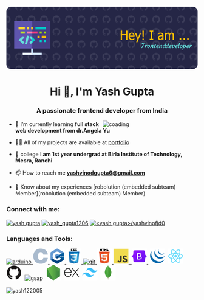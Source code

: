 ![Header](./github-header-image.png)

<h1 align="center">Hi 👋, I'm Yash Gupta</h1>
<h3 align="center">A passionate frontend developer from India</h3>
<img align="right" alt="coading" width="250" src="https://media2.giphy.com/media/lP8xu5t2DLGG045H8F/giphy.gif">

- 🌱 I’m currently learning **full stack web development from dr.Angela Yu**

- 👨‍💻 All of my projects are available at <a href="https://yash122005.github.io/Yash-Gupta/" target="blank"> portfolio </a>

- 💬 college **I am 1st year undergrad at Birla Institute of Technology, Mesra, Ranchi**

- 📫 How to reach me **yashvinodgupta6@gmail.com**

- 📄 Know about my experiences [robolution (embedded subteam) Member](robolution (embedded subteam) Member)

<h3 align="left">Connect with me:</h3>
<p align="left">
<a href="https://www.linkedin.com/in/yash-gupta-8a8594283/" target="blank"><img align="center" src="https://raw.githubusercontent.com/rahuldkjain/github-profile-readme-generator/master/src/images/icons/Social/linked-in-alt.svg" alt="yash gupta" height="30" width="40" /></a>
<a href="https://www.leetcode.com/yash_gupta1206" target="blank"><img align="center" src="https://raw.githubusercontent.com/rahuldkjain/github-profile-readme-generator/master/src/images/icons/Social/leet-code.svg" alt="yash_gupta1206" height="30" width="40" /></a>
<a href="https://www.geeksforgeeks.org/user/yashvinofjd0/" target="blank"><img align="center" src="https://raw.githubusercontent.com/rahuldkjain/github-profile-readme-generator/master/src/images/icons/Social/geeks-for-geeks.svg" alt="<yash gupta>/yashvinofjd0" height="30" width="40" /></a>
</p>

<h3 align="left">Languages and Tools:</h3>
<p align="left"> <a href="https://www.arduino.cc/" target="_blank" rel="noreferrer"> <img src="https://cdn.worldvectorlogo.com/logos/arduino-1.svg" alt="arduino" width="40" height="40"/> </a> <a href="https://www.cprogramming.com/" target="_blank" rel="noreferrer"> <img src="https://raw.githubusercontent.com/devicons/devicon/master/icons/c/c-original.svg" alt="c" width="40" height="40"/> </a> <a href="https://www.w3schools.com/cpp/" target="_blank" rel="noreferrer"> <img src="https://raw.githubusercontent.com/devicons/devicon/master/icons/cplusplus/cplusplus-original.svg" alt="cplusplus" width="40" height="40"/> </a> <a href="https://www.w3schools.com/css/" target="_blank" rel="noreferrer"> <img src="https://raw.githubusercontent.com/devicons/devicon/master/icons/css3/css3-original-wordmark.svg" alt="css3" width="40" height="40"/> </a> <a href="https://git-scm.com/" target="_blank" rel="noreferrer"> <img src="https://www.vectorlogo.zone/logos/git-scm/git-scm-icon.svg" alt="git" width="40" height="40"/> </a> <a href="https://www.w3.org/html/" target="_blank" rel="noreferrer"> <img src="https://raw.githubusercontent.com/devicons/devicon/master/icons/html5/html5-original-wordmark.svg" alt="html5" width="40" height="40"/> </a> <a href="https://developer.mozilla.org/en-US/docs/Web/JavaScript" target="_blank" rel="noreferrer"> <img src="https://raw.githubusercontent.com/devicons/devicon/master/icons/javascript/javascript-original.svg" alt="javascript" width="40" height="40"/> </a>
  <a href="https://developer.mozilla.org/en-US/docs/Web/bootstrap" target="_blank" rel="noreferrer">
<img href="https://developer.mozilla.org/en-US/docs/Web/bootstrap" target="_blank" rel="noreferrer"> <img src="https://raw.githubusercontent.com/devicons/devicon/master/icons/bootstrap/bootstrap-original.svg" alt="bootstrap" width="40" height="40"/> </a> 
<img href="https://developer.mozilla.org/en-US/docs/Web/jquery" target="_blank" rel="noreferrer"> <img src="https://raw.githubusercontent.com/devicons/devicon/master/icons/jquery/jquery-original.svg" alt="jquery" width="40" height="40"/> </a>
</a> 
<img href="https://developer.mozilla.org/en-US/docs/Web/react" target="_blank" rel="noreferrer"> <img src="https://raw.githubusercontent.com/devicons/devicon/master/icons/react/react-original.svg" alt="react" width="40" height="40"/>
</a> 
</a> 
<img href="https://developer.mozilla.org/en-US/docs/Web/github" target="_blank" rel="noreferrer"> <img src="https://raw.githubusercontent.com/devicons/devicon/master/icons/github/github-original.svg" alt="github" width="40" height="40"/>
</a>
</a> 
<img href="https://developer.mozilla.org/en-US/docs/Web/gsap" target="_blank" rel="noreferrer"> <img src="https://raw.githubusercontent.com/devicons/devicon/master/icons/gsap/gsap-original.svg" alt="gsap" width="40" height="40"/> </a> 
</a> 
<img href="https://developer.mozilla.org/en-US/docs/Web/nodejs" target="_blank" rel="noreferrer"> <img src="https://raw.githubusercontent.com/devicons/devicon/master/icons/nodejs/nodejs-original.svg" alt="node" width="40" height="40"/> </a> 
</a> 
<img href="https://developer.mozilla.org/en-US/docs/Web/express" target="_blank" rel="noreferrer"> <img src="https://raw.githubusercontent.com/devicons/devicon/master/icons/express/express-original.svg" alt="expressjs" width="40" height="40"/> </a> 
</a> 
<img href="https://developer.mozilla.org/en-US/docs/Web/tailwindcss" target="_blank" rel="noreferrer"> <img src="https://raw.githubusercontent.com/devicons/devicon/master/icons/tailwindcss/tailwindcss-original.svg" alt="jquery" width="40" height="40"/> </a> 
</a> 
<img href="https://developer.mozilla.org/en-US/docs/Web/mongodb" target="_blank" rel="noreferrer"> <img src="https://raw.githubusercontent.com/devicons/devicon/master/icons/mongodb/mongodb-original.svg" alt="mongodb" width="40" height="40"/> </a> 
</p>

<p><img align="center" src="https://github-readme-stats.vercel.app/api/top-langs?username=yash122005&show_icons=true&text_color=f50000&locale=en&layout=compact" alt="yash122005" /></p>
